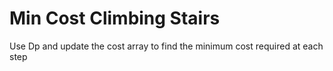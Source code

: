 # Min Cost Climbing Stairs

Use Dp and update the cost array to find the minimum cost required at each step